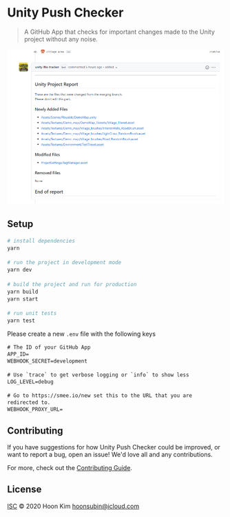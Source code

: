# Unity Push Checker

> A GitHub App that checks for important changes made to the Unity project without any noise.

![screenshot](img/bot-message.jpg)

## Setup

```sh
# install dependencies
yarn

# run the project in development mode
yarn dev

# build the project and run for production
yarn build
yarn start

# run unit tests
yarn test
```

Please create a new `.env` file with the following keys

```env
# The ID of your GitHub App
APP_ID=
WEBHOOK_SECRET=development

# Use `trace` to get verbose logging or `info` to show less
LOG_LEVEL=debug

# Go to https://smee.io/new set this to the URL that you are redirected to.
WEBHOOK_PROXY_URL=
```

## Contributing

If you have suggestions for how Unity Push Checker could be improved, or want to report a bug, open an issue! We'd love all and any contributions.

For more, check out the [Contributing Guide](CONTRIBUTING.md).

## License

[ISC](LICENSE) © 2020 Hoon Kim <hoonsubin@icloud.com>
